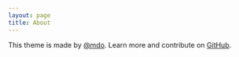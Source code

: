```yaml
---
layout: page
title: About
---
```


This theme is made by [@mdo](https://twitter.com/mdo). Learn more and contribute on [GitHub](https://github.com/poole).
